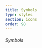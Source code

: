 ```yaml
---
title: Symbols
type: styles
section: icons
order: 98
---
```


<h6>Symbols</h6>

<div style="line-height: 3; letter-spacing: 16px;">
	<i data-symbol="down"></i>
	<i data-symbol="up"></i>
	<i data-symbol="left"></i>
	<i data-symbol="right"></i>
	<i data-symbol="horizontal"></i>
	<i data-symbol="vertical"></i>
	<i data-symbol="down-line"></i>
	<i data-symbol="up-line"></i>
	<i data-symbol="left-line"></i>
	<i data-symbol="right-line"></i>
	<i data-symbol="horizontal-line"></i>
	<i data-symbol="vertical-line"></i>
	<i data-symbol="after"></i>
	<i data-symbol="before"></i>
	<i data-symbol="next"></i>
	<i data-symbol="previous"></i>
	<i data-symbol="more"></i>
	<i data-symbol="context"></i>
	<i data-symbol="close"></i>
	<i data-symbol="clear"></i>
	<i data-symbol="reload"></i>
	<i data-symbol="plus"></i>
	<i data-symbol="minus"></i>
</div>




